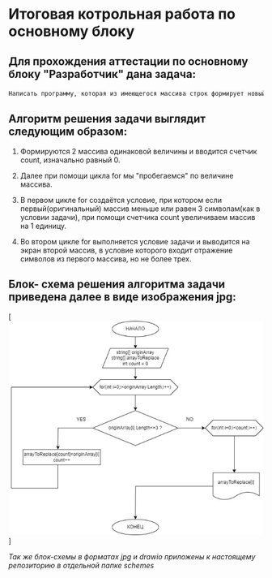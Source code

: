 # **Итоговая котрольная работа по основному блоку**

## Для прохождения аттестации по основному блоку "Разработчик" дана задача:

```sh
Написать программу, которая из имеющегося массива строк формирует новый массив из строк, длина которых меньше, либо равна 3 символам. Первоначальный массив можно ввести с клавиатуры, либо задать на старте выполнения алгоритма. При решении не рекомендуется пользоваться коллекциями, лучше обойтись исключительно массивами.
```

## Алгоритм решения задачи выглядит следующим образом:
1. Формируются 2 массива одинаковой величины и вводится счетчик count, изначально равный 0.

2. Далее при помощи цикла for мы "пробегаемся" по величине массива.

3. В первом цикле for создаётся условие, при котором если первый(оригинальный) массив меньше или равен 3 символам(как в условии задачи), при помощи счетчика count увеличиваем массив на 1 единицу.

4. Во втором цикле for выполняется условие задачи и выводится на экран второй массив, в условие которого входит отражение символов из первого массива, но не более трех.

## Блок- схема решения алгоритма задачи приведена далее в виде изображения jpg:
[![блок-схема](scheme.jpg)]

*Так же блок-схемы в форматах jpg и drawio приложены к настоящему репозиторию в отдельной папке schemes*